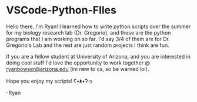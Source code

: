 # VSCode-Python-FIles

Hello there, I'm Ryan! I learned how to write python scripts over the summer for my biology research lab (Dr. Gregorio), 
and these are the python programs that I am working on so far. I'd say 3/4 of them are for Dr. Gregorio's Lab and the rest
are just random projects I think are fun.

If you are a fellow student at University of Arizona, and you are interested in doing cool stuff I'd love the opportunity 
to work together @ ryanbowser@arizona.edu (im new to cs, so be warned lol).



Hope you enjoy my scripts! ʕ•́ᴥ•̀ʔっ

-Ryan

